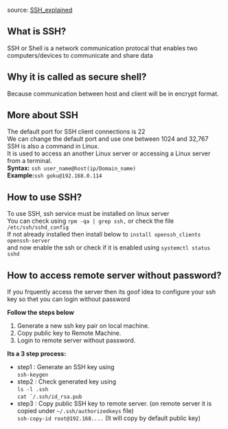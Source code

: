 source: [SSH_explained](https://youtu.be/Ei3nU-fHI6E?si=cA6H6RYYdyjuvWqo)

## What is SSH?
SSH or Shell is a network communication protocal that enables two computers/devices to communicate and share data


## Why it is called as secure shell?
Because communication between host and client will be in encrypt format.

## More about SSH
The default port for SSH client connections is 22  
We can change the default port and use one between 1024 and 32,767  
SSH is also a command in Linux.  
It is used to access an another Linux server or accessing a Linux server from a terminal.  
__Syntax:__ ```ssh user_name@host(ip/Domain_name)```  
__Example:__```ssh goku@192.168.0.114```  

## How to use SSH?
To use SSH, ssh service must be installed on linux server  
You can check using ```rpm -qa | grep ssh,``` or check the file ```/etc/ssh/sshd_config```  
If not already installed then install below to ```install openssh_clients openssh-server```  
and now enable the ssh or check if it is enabled using ```systemctl status sshd```  

## How to access remote server without password?
If you frquently access the server then its goof idea to configure your ssh key so thet you can login without password  

__Follow the steps below__
1. Generate a new ssh key pair on local machine.
2. Copy public key to Remote Machine.
3. Login to remote server without password.

__Its a 3 step process:__

- step1 : Generate an SSH key using  
```ssh-keygen```  
- step2 : Check generated key using  
```ls -l .ssh```  
```cat `/.ssh/id_rsa.pub```  
- step3 : Copy public SSH key to remote server. (on remote server it is copied under ```~/.ssh/authorizedkeys``` file)  
```ssh-copy-id root@192.168....``` (It will copy by default public key)








